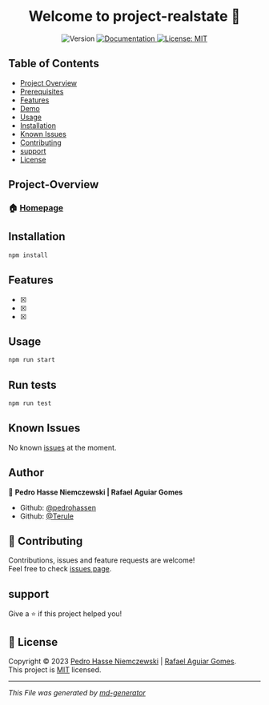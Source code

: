 <h1 align="center">Welcome to project-realstate 👋</h1>
<p align="center">
  <img alt="Version" src="https://img.shields.io/badge/version-1.0.0-blue.svg?cacheSeconds=2592000" />
  <a href="https://github.com/pedrohassen/project-realstate#readme" target="_blank">
    <img alt="Documentation" src="https://img.shields.io/badge/documentation-yes-brightgreen.svg" />
  </a>
  <a href="https://github.com/pedrohassen/project-realstate/blob/master/LICENSE" target="_blank">
    <img alt="License: MIT" src="https://img.shields.io/badge/License-MIT-yellow.svg" />
  </a>
</p>

## Table of Contents
* [Project Overview](#Project-Overview)
* [Prerequisites](#Prerequisites)
* [Features](#Features)
* [Demo](#demo)
* [Usage](#Usage)
* [Installation](#Installation)
* [Known Issues](#Known-issues)
* [Contributing](#contributing)
* [support](#support)
* [License](#License)


## Project-Overview


### 🏠 [Homepage](https://github.com/pedrohassen/project-realstate#readme)

## Installation

```sh
npm install
```

## Features

- [x]
- [x]
- [x]

## Usage

```sh
npm run start
```

## Run tests

```sh
npm run test
```

## Known Issues
No known [issues](https://github.com/pedrohassen/project-realstate/issues) at the moment.

## Author

👤 **Pedro Hasse Niemczewski | Rafael Aguiar Gomes**

* Github: [@pedrohassen](https://github.com/pedrohassen)
* Github: [@Terule](https://github.com/Terule)

## 🤝 Contributing

Contributions, issues and feature requests are welcome!<br />Feel free to check [issues page](https://github.com/pedrohassen/project-realstate/issues).

## support

Give a ⭐️ if this project helped you!

## 📝 License

Copyright © 2023 [Pedro Hasse Niemczewski](https://github.com/pedrohassen) | [Rafael Aguiar Gomes](https://github.com/Terule).<br />
This project is [MIT](https://github.com/pedrohassen/project-realstate/blob/master/LICENSE) licensed.

***
_This File was generated by [md-generator](https://github.com/oluwasegun-AA/md-generator)_

